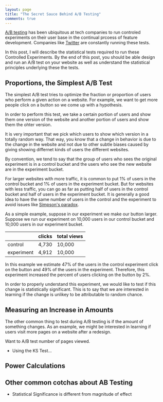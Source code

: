 ```yaml
---
layout: page
title: "The Secret Sauce Behind A/B Testing"
comments: true
---
```


[A/B testing](http://en.wikipedia.org/wiki/A/B_testing) has been
ubiquitous at tech companies to run controled experiments on their
user base in the continual prcoess of feature development.  Companies
like [Twitter](https://blog.twitter.com/2013/experiments-twitter)
are constantly running these tests.

In this post, I will describe the statistical tests required to run
these Controlled Experiments.  By the end of this post, you should
be able design and run an A/B test on your website as well as
understand the statistical principles underlying these the tests.

## Proportions, the Simplest A/B Test

The simplest A/B test tries to optimize the fraction or proportion
of users who perform a given action on a website. For example, we
want to get more people click on a button so we come up with a
hypothesis.

In order to perform this test, we take a certain portion of users
and show them one version of the website and another
portion of users and show them the ohter version.

It is very important that we pick which users to show which version
in a totally random way.  That way, you know that a change in
behavior is due to the change in the website and not due to other
subtle biases caused by giving showing differnet kinds of users the
different websites.

By convention, we tend to say that the group of users who
sees the original experiment is in a control bucket
and the users who see the new website are in the
experiment bucket. 

For larger websites with more traffic,
it is common to put 1% of users in the control bucket and 1% of
users in the experiment bucket.  But for websites with less traffic,
you can go as far as putting half of users in the control bucket
and half of users in the experiment bucket.  It is generally a good
idea to have the same number of users in the control and the
experiment to avoid issues like [Simpson's
paradox](http://en.wikipedia.org/wiki/Simpson's_paradox).

As a simple example, suppose in our experiment we make our button
larger. Suppose we run our experiment on 10,000 users in our control
bucket and 10,000 users in our experiment bucket.

|            | clicks | total views |
| ---------- | ------ | ----------- |
| control    |  4,730 |     10,000  |
| experiment |  4,912 |     10,000  |

In this example we estimate 47% of the users in the control experiment
click on the button and 49% of the users in the experiment. Therefore,
this experiment increased the percent of users clicking on the
button by 2%.

In order to properly understand this experiment, we would like to
test if this change is statistically significant. This is to say
that we are interested in learning if the change is unlikey to be
attributable to random chance.

## Measuring an Increase in Amounts

The other common thing to test during A/B testing is if
the amount of something changes. As an example, we might
be interested in learning if users visit more pages on
a website after a redesign.

Want to A/B test number of pages viewed.

* Using the KS Test...

## Power Calculations 


## Other common cotchas about AB Testing

* Statistical Significance is different from magnitude of effect
